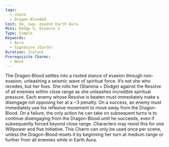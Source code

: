 ```yaml
---
tags:
  - charm
  - Dragon-Blooded
Cost: 5m, 1wp, expend Earth Aura
Mins: Dodge 5, Essence 3
Type: Simple
Keywords:
  - Aura
  - Signature (Earth)
Duration: Instant
Prerequisite Charms:
  - None
---
```

The Dragon-Blood settles into a rooted stance of evasion through non-evasion, unleashing a seismic wave of spiritual force. It’s not she who recedes, but her foes. She rolls her (Stamina + Dodge) against the Resolve of all enemies within close range as she unleashes incredible spiritual pressure. Each enemy whose Resolve is beaten must immediately make a disengage roll opposing her at a −3 penalty. On a success, an enemy must immediately use his reflexive movement to move away from the Dragon-Blood. On a failure, the only action he can take on subsequent turns is to continue disengaging from the Dragon-Blood until he succeeds, even if subsequently forced beyond close range. Characters may resist this for one Willpower and five Initiative. This Charm can only be used once per scene, unless the Dragon-Blood resets it by beginning her turn at medium range or further from all enemies while in Earth Aura.